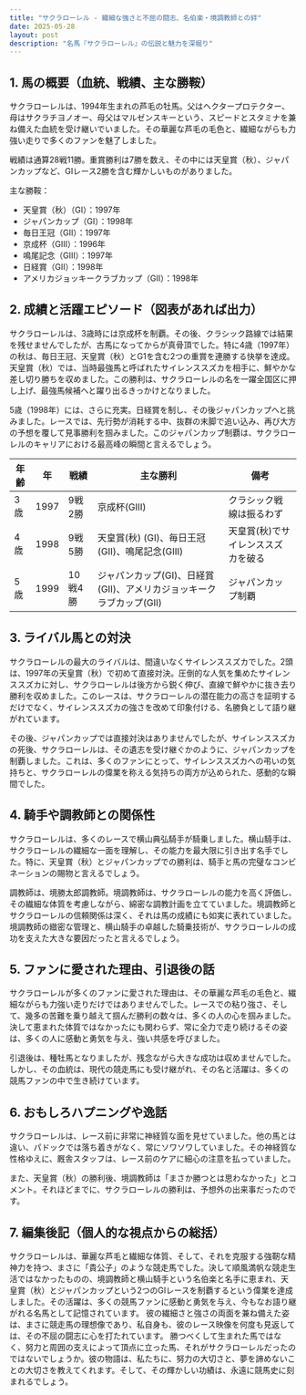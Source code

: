 ```yaml
---
title: "サクラローレル - 繊細な強さと不屈の闘志、名伯楽・境調教師との絆"
date: 2025-05-28
layout: post
description: "名馬『サクラローレル』の伝説と魅力を深堀り"
---
```


## 1. 馬の概要（血統、戦績、主な勝鞍）

サクラローレルは、1994年生まれの芦毛の牡馬。父はヘクタープロテクター、母はサクラチヨノオー、母父はマルゼンスキーという、スピードとスタミナを兼ね備えた血統を受け継いでいました。その華麗な芦毛の毛色と、繊細ながらも力強い走りで多くのファンを魅了しました。

戦績は通算28戦11勝。重賞勝利は7勝を数え、その中には天皇賞（秋）、ジャパンカップなど、GIレース2勝を含む輝かしいものがありました。

主な勝鞍：

* 天皇賞（秋）（GI）：1997年
* ジャパンカップ（GI）：1998年
* 毎日王冠（GII）：1997年
* 京成杯（GIII）：1996年
* 鳴尾記念（GIII）：1997年
* 日経賞（GII）：1998年
* アメリカジョッキークラブカップ（GII）：1998年


## 2. 成績と活躍エピソード（図表があれば出力）

サクラローレルは、3歳時には京成杯を制覇。その後、クラシック路線では結果を残せませんでしたが、古馬になってからが真骨頂でした。特に4歳（1997年）の秋は、毎日王冠、天皇賞（秋）とG1を含む2つの重賞を連勝する快挙を達成。天皇賞（秋）では、当時最強馬と呼ばれたサイレンススズカを相手に、鮮やかな差し切り勝ちを収めました。この勝利は、サクラローレルの名を一躍全国区に押し上げ、最強馬候補へと躍り出るきっかけとなりました。

5歳（1998年）には、さらに充実。日経賞を制し、その後ジャパンカップへと挑みました。レースでは、先行勢が消耗する中、抜群の末脚で追い込み、再び大方の予想を覆して見事勝利を掴みました。このジャパンカップ制覇は、サクラローレルのキャリアにおける最高峰の瞬間と言えるでしょう。

| 年齢 | 年 | 戦績 | 主な勝利 | 備考 |
|---|---|---|---|---|
| 3歳 | 1997 | 9戦2勝 | 京成杯(GIII) | クラシック戦線は振るわず |
| 4歳 | 1998 | 9戦5勝 | 天皇賞(秋) (GI)、毎日王冠(GII)、鳴尾記念(GIII) | 天皇賞(秋)でサイレンススズカを破る |
| 5歳 | 1999 | 10戦4勝 | ジャパンカップ(GI)、日経賞(GII)、アメリカジョッキークラブカップ(GII) | ジャパンカップ制覇 |


## 3. ライバル馬との対決

サクラローレルの最大のライバルは、間違いなくサイレンススズカでした。2頭は、1997年の天皇賞（秋）で初めて直接対決。圧倒的な人気を集めたサイレンススズカに対し、サクラローレルは後方から鋭く伸び、直線で鮮やかに抜き去り勝利を収めました。このレースは、サクラローレルの潜在能力の高さを証明するだけでなく、サイレンススズカの強さを改めて印象付ける、名勝負として語り継がれています。

その後、ジャパンカップでは直接対決はありませんでしたが、サイレンススズカの死後、サクラローレルは、その遺志を受け継ぐかのように、ジャパンカップを制覇しました。これは、多くのファンにとって、サイレンススズカへの弔いの気持ちと、サクラローレルの偉業を称える気持ちの両方が込められた、感動的な瞬間でした。


## 4. 騎手や調教師との関係性

サクラローレルは、多くのレースで横山典弘騎手が騎乗しました。横山騎手は、サクラローレルの繊細な一面を理解し、その能力を最大限に引き出す名手でした。特に、天皇賞（秋）とジャパンカップでの勝利は、騎手と馬の完璧なコンビネーションの賜物と言えるでしょう。

調教師は、境勝太郎調教師。境調教師は、サクラローレルの能力を高く評価し、その繊細な体質を考慮しながら、綿密な調教計画を立てていました。境調教師とサクラローレルの信頼関係は深く、それは馬の成績にも如実に表れていました。境調教師の緻密な管理と、横山騎手の卓越した騎乗技術が、サクラローレルの成功を支えた大きな要因だったと言えるでしょう。


## 5. ファンに愛された理由、引退後の話

サクラローレルが多くのファンに愛された理由は、その華麗な芦毛の毛色と、繊細ながらも力強い走りだけではありませんでした。レースでの粘り強さ、そして、幾多の苦難を乗り越えて掴んだ勝利の数々は、多くの人の心を掴みました。決して恵まれた体質ではなかったにも関わらず、常に全力で走り続けるその姿は、多くの人に感動と勇気を与え、強い共感を呼びました。

引退後は、種牡馬となりましたが、残念ながら大きな成功は収めませんでした。しかし、その血統は、現代の競走馬にも受け継がれ、その名と活躍は、多くの競馬ファンの中で生き続けています。


## 6. おもしろハプニングや逸話

サクラローレルは、レース前に非常に神経質な面を見せていました。他の馬とは違い、パドックでは落ち着きがなく、常にソワソワしていました。その神経質な性格ゆえに、厩舎スタッフは、レース前のケアに細心の注意を払っていました。

また、天皇賞（秋）の勝利後、境調教師は「まさか勝つとは思わなかった」とコメント。それほどまでに、サクラローレルの勝利は、予想外の出来事だったのです。


## 7. 編集後記（個人的な視点からの総括）

サクラローレルは、華麗な芦毛と繊細な体質、そして、それを克服する強靭な精神力を持つ、まさに「貴公子」のような競走馬でした。決して順風満帆な競走生活ではなかったものの、境調教師と横山騎手という名伯楽と名手に恵まれ、天皇賞（秋）とジャパンカップという2つのGIレースを制覇するという偉業を達成しました。その活躍は、多くの競馬ファンに感動と勇気を与え、今もなお語り継がれる名馬として記憶されています。  彼の繊細さと強さの両面を兼ね備えた姿は、まさに競走馬の理想像であり、私自身も、彼のレース映像を何度も見返しては、その不屈の闘志に心を打たれています。  勝つべくして生まれた馬ではなく、努力と周囲の支えによって頂点に立った馬、それがサクラローレルだったのではないでしょうか。彼の物語は、私たちに、努力の大切さと、夢を諦めないことの大切さを教えてくれます。そして、その輝かしい功績は、永遠に競馬史に刻まれるでしょう。
